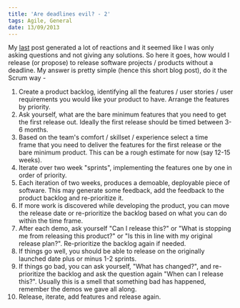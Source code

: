 ```yaml
---
title: 'Are deadlines evil? - 2'
tags: Agile, General
date: 13/09/2013
---
```


My [last](/2013/09/08/are_deadlines_evil.html) post generated a lot of reactions and it seemed like I was only asking questions and not giving any solutions. So here it goes, how would I release (or propose) to release software projects / products without a deadline.
My answer is pretty simple (hence this short blog post), do it the Scrum way -

1. Create a product backlog, identifying all the features / user stories / user requirements you would like your product to have. Arrange the features by priority.
2. Ask yourself, what are the bare minimum features that you need to get the first release out. Ideally the first release should be timed between 3-6 months.
3. Based on the team's comfort / skillset / experience select a time frame that you need to deliver the features for the first release or the bare minimum product. This can be a rough estimate for now (say 12-15 weeks).
4. Iterate over two week "sprints", implementing the features one by one in order of priority.
5. Each iteration of two weeks, produces a demoable, deployable piece of software. This may generate some feedback, add the feedback to the product backlog and re-prioritize it.
6. If more work is discovered while developing the product, you can move the release date or re-prioritize the backlog based on what you can do within the time frame.
7. After each demo, ask yourself "Can I release this?" or "What is stopping me from releasing this product?" or "Is this in line with my original release plan?". Re-prioritize the backlog again if needed.
8. If things go well, you should be able to release on the originally launched date plus or minus 1-2 sprints.
9. If things go bad, you can ask yourself, "What has changed?", and re-prioritize the backlog and ask the question again "When can I release this?". Usually this is a smell that something bad has happened, remember the demos we gave all along.
10. Release, iterate, add features and release again.
